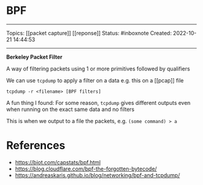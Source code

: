 # BPF
---
Topics: [[packet capture]] [[reponse]]
Status: #inboxnote
Created: 2022-10-21 14:44:53

---

**Berkeley Packet Filter**

A way of filtering packets using 1 or more primitives followed by qualifiers

We can use `tcpdump` to apply a filter on a data e.g. this on a [[pcap]] file

```
tcpdump -r <filename> [BPF filters]
```

A fun thing I found: For some reason, `tcpdump` gives different outputs even when running on the exact same data and no filters

This is when we output to a file the packets, e.g. `(some command) > a`

# References
- https://biot.com/capstats/bpf.html
- https://blog.cloudflare.com/bpf-the-forgotten-bytecode/
- https://andreaskaris.github.io/blog/networking/bpf-and-tcpdump/